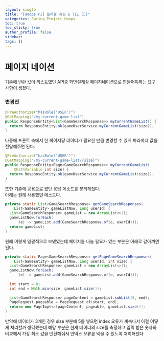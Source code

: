 ```yaml
---
layout: single
title: "[Hoops PJ] 트러블 슈팅 & TIL (5)"
categories: Spring_Project_Hoops
toc: true
toc_sticky: true
author_profile: false
sidebar: 
tags: []
---
```


# 페이지 네이션

기존에 반환 값이 리스트였던 API중 화면설계상 페이지네이션으로 만들어야하는 요구사항이 생겼다.   

### 변경전

```java
@PreAuthorize("hasRole('USER')")  
@GetMapping("/my-current-game-list")  
public ResponseEntity<List<GameSearchResponse>> myCurrentGameList() {  
  return ResponseEntity.ok(gameUserService.myCurrentGameList(size));  
}
```

나중에 프론트 측에서 한 페이지당 데이터가 필요한 만큼 변경할 수 있게 파라미터 값을 전달해주면 된다.   

```java
@PreAuthorize("hasRole('USER')")  
@GetMapping("/my-current-game-list/{size}")  
public ResponseEntity<Page<GameSearchResponse>> myCurrentGameList(  
    @PathVariable int size) {  
  return ResponseEntity.ok(gameUserService.myCurrentGameList(size));  
}
```

또한 기존에 공용으로 썼던 응답 메소드를 분리해줬다.   
아래는 원래 사용했던 메소드다.

```java
private static List<GameSearchResponse> getGameSearchResponses(  
    List<GameEntity> gameListNow, Long userId) {  
  List<GameSearchResponse> gameList = new ArrayList<>();  
  gameListNow.forEach(  
      (e) -> gameList.add(GameSearchResponse.of(e, userId)));  
  return gameList;  
}
```

원래 이렇게 일괄적으로 보냈었는데 페이지를 나눌 필요가 있는 부분은 아래로 갈아끼면 된다.  

```java
private static Page<GameSearchResponse> getPageGameSearchResponses(  
    List<GameEntity> gameListNow, Long userId, int size) {  
  List<GameSearchResponse> gameList = new ArrayList<>();  
  gameListNow.forEach(  
      (e) -> gameList.add(GameSearchResponse.of(e, userId)));  
  
  int start = 0;  
  int end = Math.min(size, gameList.size());  
  
  List<GameSearchResponse> pageContent = gameList.subList(0, end);  
  PageRequest pageable = PageRequest.of(start, end);  
  return new PageImpl<>(pageContent, pageable, gameList.size());  
}
```

만약에 데이터가 3개인 경우 size 부분에 5를 넣으면 index 오류가 계속나서 이걸 어떻게 처리할까 생각했는데 해당 부분은 현재 데이터의 size를 측정하고 입력 받은 숫자와 비교해서 가장 최소 값을 반환해줘서 인덱스 오류를 막을 수 있도록 처리해줬다.  
